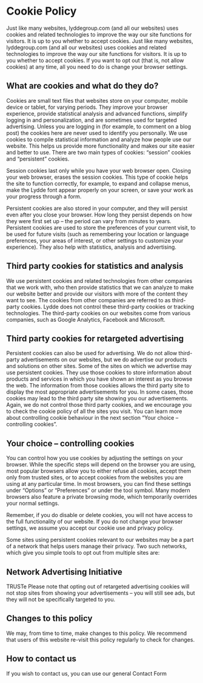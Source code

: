 # Cookie Policy
Just like many websites, lyddegroup.com (and all our websites) uses cookies and related technologies to improve the way our site functions for visitors. It is up to you whether to accept cookies.
Just like many websites, lyddegroup.com (and all our websites) uses cookies and related technologies to improve the way our site functions for visitors. It is up to you whether to accept cookies. If you want to opt out (that is, not allow cookies) at any time, all you need to do is change your browser settings.

## What are cookies and what do they do?
Cookies are small text files that websites store on your computer, mobile device or tablet, for varying periods. They improve your browser experience, provide statistical analysis and advanced functions, simplify logging in and personalization, and are sometimes used for targeted advertising. Unless you are logging in (for example, to comment on a blog post) the cookies here are never used to identify you personally. We use cookies to compile statistical information and analyze how people use our website. This helps us provide more functionality and makes our site easier and better to use. There are two main types of cookies: “session” cookies and “persistent” cookies.

Session cookies last only while you have your web browser open. Closing your web browser, erases the session cookies. This type of cookie helps the site to function correctly, for example, to expand and collapse menus, make the Lydde font appear properly on your screen, or save your work as your progress through a form.

Persistent cookies are also stored in your computer, and they will persist even after you close your browser. How long they persist depends on how they were first set up – the period can vary from minutes to years. Persistent cookies are used to store the preferences of your current visit, to be used for future visits (such as remembering your location or language preferences, your areas of interest, or other settings to customize your experience). They also help with statistics, analysis and advertising.

## Third party cookies for statistics and analysis
We use persistent cookies and related technologies from other companies that we work with, who then provide statistics that we can analyze to make our website better and provide our visitors with more of the content they want to see. The cookies from other companies are referred to as third-party cookies. Lydde does not control these third-party cookies or tracking technologies. The third-party cookies on our websites come from various companies, such as Google Analytics, Facebook and Microsoft.

## Third party cookies for retargeted advertising
Persistent cookies can also be used for advertising. We do not allow third-party advertisements on our websites, but we do advertise our products and solutions on other sites. Some of the sites on which we advertise may use persistent cookies. They use those cookies to store information about products and services in which you have shown an interest as you browse the web. The information from those cookies allows the third party site to display the most appropriate advertisements for you. In some cases, those cookies may lead to the third party site showing you our advertisements. Again, we do not control those third party cookies, and we encourage you to check the cookie policy of all the sites you visit. You can learn more about controlling cookie behaviour in the next section “Your choice – controlling cookies”.

## Your choice – controlling cookies
You can control how you use cookies by adjusting the settings on your browser. While the specific steps will depend on the browser you are using, most popular browsers allow you to either refuse all cookies, accept them only from trusted sites, or to accept cookies from the websites you are using at any particular time. In most browsers, you can find these settings under “Options” or “Preferences” or under the tool symbol. Many modern browsers also feature a private browsing mode, which temporarily overrides your normal settings.

Remember, if you do disable or delete cookies, you will not have access to the full functionality of our website. If you do not change your browser settings, we assume you accept our cookie use and privacy policy.

Some sites using persistent cookies relevant to our websites may be a part of a network that helps users manage their privacy. Two such networks, which give you simple tools to opt out from multiple sites are:

## Network Advertising Initiative
TRUSTe
Please note that opting out of retargeted advertising cookies will not stop sites from showing your advertisements – you will still see ads, but they will not be specifically targeted to you.

## Changes to this policy
We may, from time to time, make changes to this policy. We recommend that users of this website re-visit this policy regularly to check for changes.

## How to contact us
If you wish to contact us, you can use our general Contact Form